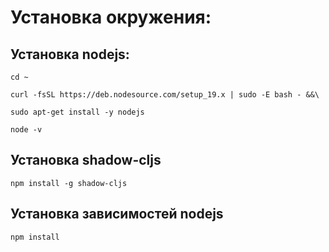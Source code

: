 # Установка окружения: 

## Установка nodejs:

`cd ~`

`curl -fsSL https://deb.nodesource.com/setup_19.x | sudo -E bash - &&\`

`sudo apt-get install -y nodejs`

`node -v`

## Установка shadow-cljs

`npm install -g shadow-cljs`

## Установка зависимостей nodejs

`npm install`